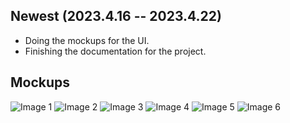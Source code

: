 ## Newest (2023.4.16 -- 2023.4.22)

 - Doing the mockups for the UI.
 - Finishing the documentation for the project.

## Mockups
![Image 1](https://i.imgur.com/MrMHxIa.png)
![Image 2](https://i.imgur.com/FXcgsFO.png)
![Image 3](https://i.imgur.com/945XS4y.png)
![Image 4](https://i.imgur.com/vVmML2B.png)
![Image 5](https://i.imgur.com/mUH8aRh.png)
![Image 6](https://i.imgur.com/4eA4MX8.png)


